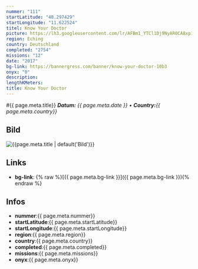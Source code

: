 ```yaml
---
nummer: "111"
startLatitude: "48.297429"
startLongitude: "11.622524"
titel: Know Your Doctor
picture: https://lh3.googleusercontent.com/lr/AFBm1_YTCl1Dj9NyAR0CA8xp1kmK64BYFCeEPsPOu43N4-CzjaH7Y2TWqkUYSGLIiIdjWU7rEjnDq_5NknPR65e47xkg9NR5NOqI0Tnr3BN7cQWG_PKCGjRLEmaONJsecIkZ7t3hQK40wUnURWBj7BIs_C8MgFqT7bY9YhBylASDH_UXgCK45JzG8v1l-FEvB0KxUl1_9UkhXfPlZYV4_mcXxivWSVyRdR2J4EXj4pLHRxjIvN-s-PJvruLmSbfDoXyg4OdddsOP33MmGJa_EtbIcJrj71iLoIXSdOIDmVyCySbAnQfdRXFWw82wa2ysV5AkY6OkH96rnQLajQ61gQmG9g-SeYZGMlwULQw8zqJPrvVJvfiin8W_67VdEacy2WFkS0eLTolNA64Fw7a8hybf3tDlfip7Ulo118Y81iSANEFDWg9w65D7_2Q1y9pdrE4u7yhAQTpRAA7T3YTDfgweEd0meLO-HPLBNoWOx47lL_ypHv9FFUlNfNIQS1lK2F30AuTgqTuaTqDn1xU47ViOHk71SC8uz8aTBZBllSflntaQ95Pc0CMjJ5ywwpZtgdKYaMD02erkfpiaohmcEGWPmR770aQAe7s46yqsNdm-C4BbhqejBj-pHgs0kMYol-FqFSr_F4fBJO-V2BIO7JJCnaJfd3Bhi38n2SDxewMq2A01RpS0O1ijc6jsgy8UOdcOlf5y9ncIHSx6VNZmKBzCr6BB5U96FFSs0S2oD4GO4nPxJK73V58FZgqQmpJBL0ZgoBX6Qg-9O6YehD_GonD8prHKIsgqGngD15hck5Hg7M-DCaQ4EE6MM6lWuO7_F3CB2Z96HdmUxS7lSmSfJI-UhKRpeGf3_E1N1akb
region: Eching
country: Deutschland
completed: "2754"
missions: "12"
date: "2017"
bg-link: https://bannergress.com/banner/know-your-doctor-10b3
onyx: "0"
description: 
lengthKMeters: 
title: Know Your Doctor
---
```


#{{ page.meta.title}}
_**Datum:** {{ page.meta.date }} • **Country:**{{ page.meta.country}}_

## Bild
![{{page.meta.title | default('Bild')}}]({{page.meta.picture}})

## Links
- **bg-link**: {% raw %}[{{ page.meta.bg-link }}]({{ page.meta.bg-link }}){% endraw %}

## Infos
- **nummer**:{{ page.meta.nummer}}
- **startLatitude**:{{ page.meta.startLatitude}}
- **startLongitude**:{{ page.meta.startLongitude}}
- **region**:{{ page.meta.region}}
- **country**:{{ page.meta.country}}
- **completed**:{{ page.meta.completed}}
- **missions**:{{ page.meta.missions}}
- **onyx**:{{ page.meta.onyx}}

